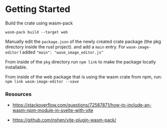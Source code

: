 # Getting Started

Build the crate using wasm-pack
```
wasm-pack build --target web
```

Manually edit the `package.json` of the newly created crate package (the pkg directory inside the rust project).
and add a `main` entry.  For `wasm-image-editor` I added `"main": "wasm_image_editor.js"`

From inside of the `pkg` directory run `npm link` to make the package locally installable.

From inside of the web package that is using the wasm crate from npm, run: 
`npm link wasm-image-editor --save`


### Resources
* https://stackoverflow.com/questions/72587871/how-to-include-an-wasm-npm-module-in-svelte-with-vite

* https://github.com/nshen/vite-plugin-wasm-pack/
